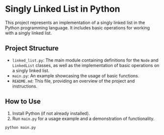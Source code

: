 # Singly Linked List in Python

This project represents an implementation of a singly linked list in the Python programming language. 
It includes basic operations for working with a singly linked list.

## Project Structure

- `linked_list.py`: The main module containing definitions for the `Node` and `LinkedList` classes, as well as the implementation of basic operations on a singly linked list.
- `main.py`: An example showcasing the usage of basic functions.
- `README.md`: This file, providing an overview of the project and instructions.

## How to Use

1. Install Python (if not already installed).
2. Run `main.py` for a usage example and a demonstration of functionality.

```bash
python main.py
